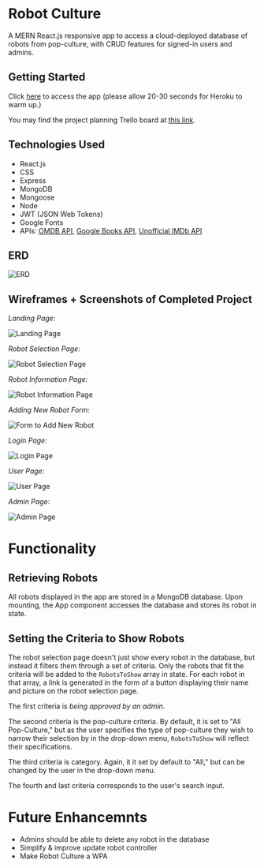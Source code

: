 # Robot Culture

A MERN React.js responsive app to access a cloud-deployed database of robots from pop-culture, with CRUD features for signed-in users and admins.

## Getting Started
Click [here](https://robot-culture.herokuapp.com/) to access the app (please allow 20-30 seconds for Heroku to warm up.)

You may find the project planning Trello board at [this link](https://trello.com/b/O7AjDUUq/robot-culture).

## Technologies Used
* React.js
* CSS
* Express
* MongoDB
* Mongoose
* Node
* JWT (JSON Web Tokens)
* Google Fonts
* APIs: [OMDB API](http://omdbapi.com/), [Google Books API](https://developers.google.com/books), [Unofficial IMDb API](https://rapidapi.com/hmerritt/api/imdb-internet-movie-database-unofficial/details)


## ERD

![ERD](https://i.imgur.com/aWqicDC.png)


## Wireframes + Screenshots of Completed Project

*Landing Page:*

![Landing Page](https://i.imgur.com/7DzxjxC.png)

*Robot Selection Page:*

![Robot Selection Page](https://i.imgur.com/RCsBvPh.png)

*Robot Information Page:*

![Robot Information Page](https://i.imgur.com/0YbLPpX.png)

*Adding New Robot Form:*

![Form to Add New Robot](https://i.imgur.com/wzoLhLf.png)

*Login Page:*

![Login Page](https://i.imgur.com/jnIVOyF.png)

*User Page:*

![User Page](https://i.imgur.com/9ZPGxj1.png)

*Admin Page:*

![Admin Page](https://i.imgur.com/GhNn72Z.png)

# Functionality

## Retrieving Robots

All robots displayed in the app are stored in a MongoDB database. Upon mounting, the App component accesses the database and stores its robot in state. 

## Setting the Criteria to Show Robots

The robot selection page doesn't just show every robot in the database, but instead it filters them through a set of criteria. Only the robots that fit the criteria will be added to the `RobotsToShow` array in state. For each robot in that array, a link is generated in the form of a button displaying their name and picture on the robot selection page.

The first criteria is *being approved by an admin*.

The second criteria is the pop-culture criteria. By default, it is set to "All Pop-Culture," but as the user specifies the type of pop-culture they wish to narrow their selection by in the drop-down menu, `RobotsToShow` will reflect their specifications.

The third criteria is category. Again, it it set by default to "All," but can be changed by the user in the drop-down menu.

The fourth and last criteria corresponds to the user's search input.  

# Future Enhancemnts

* Admins should be able to delete any robot in the database
* Simplify & improve update robot controller
* Make Robot Culture a WPA